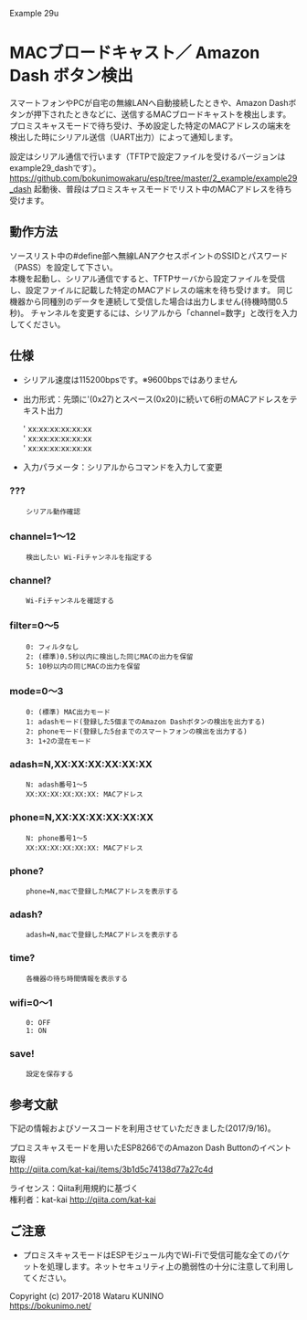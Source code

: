 Example 29u
# MACブロードキャスト／ Amazon Dash ボタン検出

スマートフォンやPCが自宅の無線LANへ自動接続したときや、Amazon Dashボタンが押下されたときなどに、送信するMACブロードキャストを検出します。  
プロミスキャスモードで待ち受け、予め設定した特定のMACアドレスの端末を検出した時にシリアル送信（UART出力）によって通知します。

設定はシリアル通信で行います（TFTPで設定ファイルを受けるバージョンはexample29_dashです）。  
<https://github.com/bokunimowakaru/esp/tree/master/2_example/example29_dash>
起動後、普段はプロミスキャスモードでリスト中のMACアドレスを待ち受けます。  

## 動作方法

ソースリスト中の#define部へ無線LANアクセスポイントのSSIDとパスワード（PASS）を設定して下さい。  
本機を起動し、シリアル通信ですると、TFTPサーバから設定ファイルを受信し、設定ファイルに記載した特定のMACアドレスの端末を待ち受けます。
同じ機器から同種別のデータを連続して受信した場合は出力しません(待機時間0.5秒)。
チャンネルを変更するには、シリアルから「channel=数字」と改行を入力してください。

## 仕様

* シリアル速度は115200bpsです。※9600bpsではありません

* 出力形式：先頭に'(0x27)とスペース(0x20)に続いて6桁のMACアドレスをテキスト出力

    ' xx:xx:xx:xx:xx:xx  
    ' xx:xx:xx:xx:xx:xx  
    ' xx:xx:xx:xx:xx:xx  

* 入力パラメータ：シリアルからコマンドを入力して変更
    
### ???

        シリアル動作確認

### channel=1～12

        検出したい Wi-Fiチャンネルを指定する

### channel?

        Wi-Fiチャンネルを確認する

### filter=0～5

        0: フィルタなし
        2: (標準)0.5秒以内に検出した同じMACの出力を保留
        5: 10秒以内の同じMACの出力を保留

### mode=0～3

        0: (標準) MAC出力モード
        1: adashモード(登録した5個までのAmazon Dashボタンの検出を出力する)
        2: phoneモード(登録した5台までのスマートフォンの検出を出力する)
        3: 1+2の混在モード

### adash=N,XX:XX:XX:XX:XX:XX

        N: adash番号1～5
        XX:XX:XX:XX:XX:XX: MACアドレス

### phone=N,XX:XX:XX:XX:XX:XX

        N: phone番号1～5
        XX:XX:XX:XX:XX:XX: MACアドレス

### phone?

        phone=N,macで登録したMACアドレスを表示する

### adash?

        adash=N,macで登録したMACアドレスを表示する

### time?

        各機器の待ち時間情報を表示する

### wifi=0～1

        0: OFF
        1: ON

### save!

        設定を保存する

## 参考文献

下記の情報およびソースコードを利用させていただきました(2017/9/16)。

プロミスキャスモードを用いたESP8266でのAmazon Dash Buttonのイベント取得  
<http://qiita.com/kat-kai/items/3b1d5c74138d77a27c4d>

ライセンス：Qiita利用規約に基づく  
権利者：kat-kai http://qiita.com/kat-kai

## ご注意

* プロミスキャスモードはESPモジュール内でWi-Fiで受信可能な全てのパケットを処理します。ネットセキュリティ上の脆弱性の十分に注意して利用してください。

Copyright (c) 2017-2018 Wataru KUNINO  
<https://bokunimo.net/>
